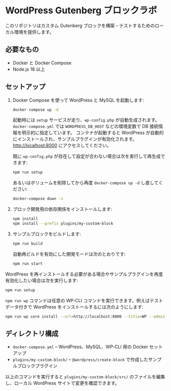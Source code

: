 # WordPress Gutenberg ブロックラボ

このリポジトリはカスタム Gutenberg ブロックを構築・テストするためのローカル環境を提供します。

## 必要なもの
- Docker と Docker Compose
- Node.js 18 以上

## セットアップ

1. Docker Compose を使って WordPress と MySQL を起動します:
   ```bash
   docker compose up -d
   ```
   起動時には `setup` サービスが走り、`wp-config.php` が自動生成されます。
   `docker-compose.yml` では `WORDPRESS_DB_HOST` などの環境変数で DB 接続情報を明示的に指定しています。
   コンテナが起動すると WordPress が自動的にインストールされ、サンプルプラグインが有効化されます。
   [http://localhost:8000](http://localhost:8000) にアクセスしてください。

   既に `wp-config.php` が存在して設定が合わない場合は次を実行して再生成できます:
   ```bash
   npm run setup
   ```
   あるいはボリュームを削除してから再度 `docker-compose up -d` し直してください:
   ```bash
   docker-compose down -v
   ```

2. ブロック開発用の依存関係をインストールします:
   ```bash
   npm install
   npm install --prefix plugins/my-custom-block
   ```

3. サンプルブロックをビルドします:
   ```bash
   npm run build
   ```

   自動再ビルドを有効にした開発モードは次のとおりです:
   ```bash
   npm run start
   ```

WordPress を再インストールする必要がある場合やサンプルプラグインを再度有効化したい場合は次を実行します:
```bash
npm run setup
```

`npm run wp` コマンドは任意の WP‑CLI コマンドを実行できます。例えばテストデータ付きで WordPress をインストールするには次のようにします:
```bash
npm run wp core install --url=http://localhost:8000 --title=WP --admin_user=admin --admin_password=admin --admin_email=admin@example.com
```

## ディレクトリ構成
- `docker-compose.yml` – WordPress、MySQL、WP‑CLI 用の Docker セットアップ
- `plugins/my-custom-block/` – `@wordpress/create-block` で作成したサンプルブロックプラグイン

以上のコマンドを実行すると `plugins/my-custom-block/src/` のファイルを編集し、ローカル WordPress サイトで変更を確認できます。
